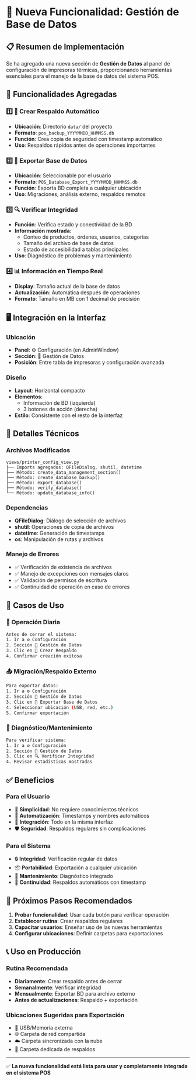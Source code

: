 # 💾 Nueva Funcionalidad: Gestión de Base de Datos

## 📋 Resumen de Implementación

Se ha agregado una nueva sección de **Gestión de Datos** al panel de configuración de impresoras térmicas, proporcionando herramientas esenciales para el manejo de la base de datos del sistema POS.

## 🎯 Funcionalidades Agregadas

### 1️⃣ 📁 Crear Respaldo Automático

- **Ubicación**: Directorio `data/` del proyecto
- **Formato**: `pos_backup_YYYYMMDD_HHMMSS.db`
- **Función**: Crea copia de seguridad con timestamp automático
- **Uso**: Respaldos rápidos antes de operaciones importantes

### 2️⃣ 💾 Exportar Base de Datos

- **Ubicación**: Seleccionable por el usuario
- **Formato**: `POS_Database_Export_YYYYMMDD_HHMMSS.db`
- **Función**: Exporta BD completa a cualquier ubicación
- **Uso**: Migraciones, análisis externo, respaldos remotos

### 3️⃣ 🔍 Verificar Integridad

- **Función**: Verifica estado y conectividad de la BD
- **Información mostrada**:
  - Conteo de productos, órdenes, usuarios, categorías
  - Tamaño del archivo de base de datos
  - Estado de accesibilidad a tablas principales
- **Uso**: Diagnóstico de problemas y mantenimiento

### 4️⃣ 📊 Información en Tiempo Real

- **Display**: Tamaño actual de la base de datos
- **Actualización**: Automática después de operaciones
- **Formato**: Tamaño en MB con 1 decimal de precisión

## 🖥️ Integración en la Interfaz

### Ubicación

- **Panel**: ⚙️ Configuración (en AdminWindow)
- **Sección**: 💾 Gestión de Datos
- **Posición**: Entre tabla de impresoras y configuración avanzada

### Diseño

- **Layout**: Horizontal compacto
- **Elementos**:
  - Información de BD (izquierda)
  - 3 botones de acción (derecha)
- **Estilo**: Consistente con el resto de la interfaz

## 🔧 Detalles Técnicos

### Archivos Modificados

```
views/printer_config_view.py
├── Imports agregados: QFileDialog, shutil, datetime
├── Método: create_data_management_section()
├── Método: create_database_backup()
├── Método: export_database()
├── Método: verify_database()
└── Método: update_database_info()
```

### Dependencias

- **QFileDialog**: Diálogo de selección de archivos
- **shutil**: Operaciones de copia de archivos
- **datetime**: Generación de timestamps
- **os**: Manipulación de rutas y archivos

### Manejo de Errores

- ✅ Verificación de existencia de archivos
- ✅ Manejo de excepciones con mensajes claros
- ✅ Validación de permisos de escritura
- ✅ Continuidad de operación en caso de errores

## 📱 Casos de Uso

### 🔄 Operación Diaria

```bash
Antes de cerrar el sistema:
1. Ir a ⚙️ Configuración
2. Sección 💾 Gestión de Datos
3. Clic en 📁 Crear Respaldo
4. Confirmar creación exitosa
```

### 📤 Migración/Respaldo Externo

```bash
Para exportar datos:
1. Ir a ⚙️ Configuración
2. Sección 💾 Gestión de Datos
3. Clic en 💾 Exportar Base de Datos
4. Seleccionar ubicación (USB, red, etc.)
5. Confirmar exportación
```

### 🚨 Diagnóstico/Mantenimiento

```bash
Para verificar sistema:
1. Ir a ⚙️ Configuración
2. Sección 💾 Gestión de Datos
3. Clic en 🔍 Verificar Integridad
4. Revisar estadísticas mostradas
```

## ✅ Beneficios

### Para el Usuario

- 🎯 **Simplicidad**: No requiere conocimientos técnicos
- 🔄 **Automatización**: Timestamps y nombres automáticos
- 📱 **Integración**: Todo en la misma interfaz
- 🛡️ **Seguridad**: Respaldos regulares sin complicaciones

### Para el Sistema

- 🔒 **Integridad**: Verificación regular de datos
- 📦 **Portabilidad**: Exportación a cualquier ubicación
- 🔧 **Mantenimiento**: Diagnóstico integrado
- 💾 **Continuidad**: Respaldos automáticos con timestamp

## 🚀 Próximos Pasos Recomendados

1. **Probar funcionalidad**: Usar cada botón para verificar operación
2. **Establecer rutina**: Crear respaldos regulares
3. **Capacitar usuarios**: Enseñar uso de las nuevas herramientas
4. **Configurar ubicaciones**: Definir carpetas para exportaciones

## 📞 Uso en Producción

### Rutina Recomendada

- **Diariamente**: Crear respaldo antes de cerrar
- **Semanalmente**: Verificar integridad
- **Mensualmente**: Exportar BD para archivo externo
- **Antes de actualizaciones**: Respaldo + exportación

### Ubicaciones Sugeridas para Exportación

- 💾 USB/Memoria externa
- 🌐 Carpeta de red compartida
- ☁️ Carpeta sincronizada con la nube
- 📁 Carpeta dedicada de respaldos

---

✅ **La nueva funcionalidad está lista para usar y completamente integrada en el sistema POS**
